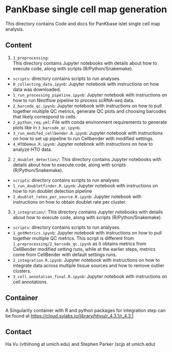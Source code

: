# PanKbase single cell map generation
This directory contains Code and docs for PanKbase islet single cell map analysis.

## Content
1. `1_preprocessing`: <br>
This directory contains Jupyter notebooks with details about how to execute code, along with scripts (R/Python/Snakemake). <br>
- `scripts`: directory contains scripts to run analyses. <br>
- `0_collecting_data.ipynb`: Jupyter notebook with instructions on how data was downloaded. <br>
- `1_run_processing_pipeline.ipynb`: Jupyter notebook with instructions on how to run Nextflow pipeline to process scRNA-seq data. <br>
- `2_barcode_qc.ipynb`: Jupyter notebook with instructions on how to pull together multiple QC metrics, generate QC plots and choosing barcodes that likely correspond to cells. <br>
- `2_python_req.yml`: File with conda environment requirements to generate plots like in `3_barcode_qc.ipynb`.
- `3_run_modifed_cellbender.R.ipynb`: Jupyter notebook with instructions on how to set up pipeline to run Cellbender with modified settings. <br>
- `4_HTODemux.R.ipynb`: Jupyter notebook with instructions on how to analyze HTO data. <br>

2. `2_doublet_detection/`:
This directory contains Jupyter notebooks with details about how to execute code, along with scripts (R/Python/Snakemake). <br>
- `scripts`: directory contains scripts to run analyses <br>
- `1_run_doubletfinder.R.ipynb`: Jupyter notebook with instructions on how to run doublet detection pipeline <br>
- `2_doublet_rates_per_source.R.ipynb`: Jupyter notebook with instructions on how to obtain doublet rate per cluster. <br>

3. `3_integration/`:
This directory contains Jupyter notebooks with details about how to execute code, along with scripts (R/Python/Snakemake). <br>
- `scripts`: directory contains scripts to run analyses. <br>
- `1_getMetrics.ipynb`: Jupyter notebook with instructions on how to pull together multiple QC metrics. This script is different from `1_preprocessing/2_barcode_qc.ipynb` as it obtains metrics from CellBender modified setting runs, while at the earlier steps, metrics come from CellBender with default settings runs. <br>
- `2_integration.R.ipynb`: Jupyter notebook with instructions on how to integrate data across multiple tissue sources and how to remove outlier clusters. <br>
- `3_cell_annotation_final.R.ipynb`: Jupyter notebook with instructions on cell annotations.
## Container
A Singularity container with R and python packages for integration step can be found at https://cloud.sylabs.io/library/hhvu/r_4.3.1/r_4.3.1

## Contact
Ha Vu (vthihong at umich.edu) and Stephen Parker (scjp at umich.edu)
